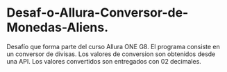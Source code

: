 # Desaf-o-Allura-Conversor-de-Monedas-Aliens.
Desafío que forma parte del curso Allura ONE G8.
El programa consiste en un conversor de divisas.
Los valores de conversion son obtenidos desde una API.
Los valores convertidos  son entregados con 02 decimales. 
